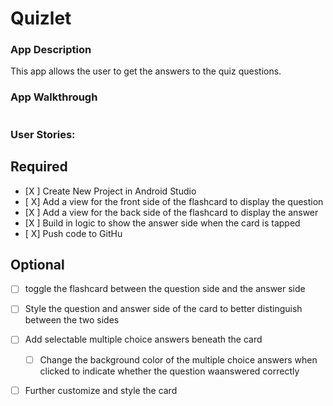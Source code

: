 # Quizlet
### App Description
 This app allows the user to get the answers to the quiz questions. 
 ### App Walkthrough
  <img scr= "g.recordit.co/hGP3U7T5sr.gif" width=200><br>
  ### User Stories:
  ## Required
- [X ] Create New Project in Android Studio
- [ X] Add a view for the front side of the flashcard to display the question
- [X ] Add a view for the back side of the flashcard to display the answer
- [X ] Build in logic to show the answer side when the card is tapped
- [ X] Push code to GitHu
## Optional
- [ ] toggle the flashcard between the question side and the answer side
- [ ] Style the question and answer side of the card to better distinguish between the two sides
- [ ] Add selectable multiple choice answers beneath the card
   - [ ] Change the background color of the multiple choice answers when clicked to indicate whether the question waanswered correctly
- [ ] Further customize and style the card
  

  

